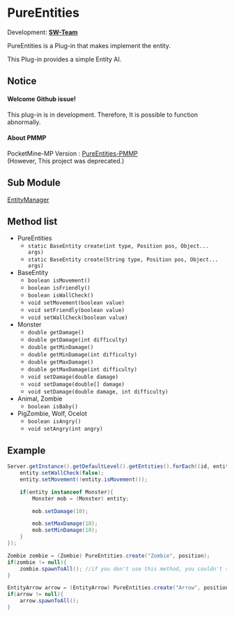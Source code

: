 # PureEntities
Development: **[SW-Team](https://github.com/SW-Team)**

PureEntities is a Plug-in that makes implement the entity.

This Plug-in provides a simple Entity AI.

## Notice
#### Welcome Github issue!

This plug-in is in development. Therefore, It is possible to function abnormally.

#### About PMMP
PocketMine-MP Version : [PureEntities-PMMP](https://github.com/milk0417/PureEntities)  
(However, This project was deprecated.)


## Sub Module
[EntityManager](https://github.com/SW-Team/EntityManager)  

## Method list
  * PureEntities
    * `static BaseEntity create(int type, Position pos, Object... args)`
    * `static BaseEntity create(String type, Position pos, Object... args)`
  * BaseEntity
    * `boolean isMovement()`
    * `boolean isFriendly()`
    * `boolean isWallCheck()`
    * `void setMovement(boolean value)`
    * `void setFriendly(boolean value)`
    * `void setWallCheck(boolean value)`
  * Monster
    * `double getDamage()`
    * `double getDamage(int difficulty)`
    * `double getMinDamage()`
    * `double getMinDamage(int difficulty)`
    * `double getMaxDamage()`
    * `double getMaxDamage(int difficulty)`
    * `void setDamage(double damage)`
    * `void setDamage(double[] damage)`
    * `void setDamage(double damage, int difficulty)`
  * Animal, Zombie
    * `boolean isBaby()`
  * PigZombie, Wolf, Ocelot
    * `boolean isAngry()`
    * `void setAngry(int angry)`

## Example
``` java
Server.getInstance().getDefaultLevel().getEntities().forEach((id, entity) -> {
    entity.setWallCheck(false);
    entity.setMovement(!entity.isMovement());

    if(entity instanceof Monster){
        Monster mob = (Monster) entity;

        mob.setDamage(10);

        mob.setMaxDamage(10);
        mob.setMinDamage(10);
    }
});

Zombie zombie = (Zombie) PureEntities.create("Zombie", position);
if(zombie != null){
    zombie.spawnToAll(); //if you don't use this method, you couldn't see this
}

EntityArrow arrow = (EntityArrow) PureEntities.create("Arrow", position, player, true);
if(arrow != null){
    arrow.spawnToAll();
}
```
